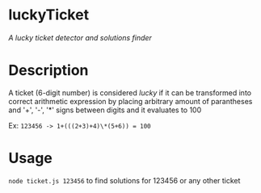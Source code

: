 # luckyTicket
###### A lucky ticket detector and solutions finder
# Description
A ticket (6-digit number) is considered _lucky_ if it can be transformed into correct arithmetic expression by placing arbitrary amount of parantheses and '+', '-', '\*' signs between digits and it evaluates to 100

Ex: `123456 -> 1+(((2+3)+4)\*(5+6)) = 100`
# Usage
`node ticket.js 123456` to find solutions for 123456 or any other ticket
